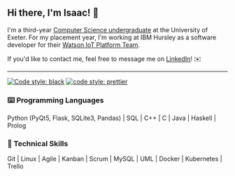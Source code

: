 ## Hi there, I'm Isaac! 👋
I'm a third-year [Computer Science undergraduate](https://www.exeter.ac.uk/undergraduate/courses/computerscience/comsci/) at the University of Exeter. 
For my placement year, I'm working at IBM Hursley as a software developer for their [Watson IoT Platform Team](https://www.ibm.com/cloud/watson-iot-platform).

If you'd like to contact me, feel free to message me on [LinkedIn](https://www.linkedin.com/in/isaaccheng9)! ✉️

---

[![Code style: black](https://img.shields.io/badge/code%20style-black-000000.svg)](https://github.com/psf/black)
[![code style: prettier](https://img.shields.io/badge/code_style-prettier-ff69b4.svg?style=flat-square)](https://github.com/prettier/prettier)

### ⌨️ Programming Languages

Python (PyQt5, Flask, SQLite3, Pandas) | SQL | C++ | C | Java | Haskell | Prolog

### 🧠 Technical Skills

Git | Linux | Agile | Kanban | Scrum | MySQL | UML | Docker | Kubernetes | Trello
